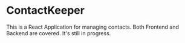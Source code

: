 # ContactKeeper

This is a React Application for managing contacts. Both Frontend and Backend are covered. It's still in progress.
